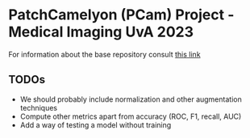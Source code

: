 # PatchCamelyon (PCam) Project - Medical Imaging UvA 2023

For information about the base repository consult [this link](https://github.com/basveeling/pcam)

## TODOs

- We should probably include normalization and other augmentation techniques
- Compute other metrics apart from accuracy (ROC, F1, recall, AUC)
- Add a way of testing a model without training
